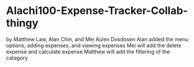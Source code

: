 # Alachi100-Expense-Tracker-Collab-thingy
by Matthew Law, Alan Chin, and Mei Aizen Dosdosen Alan added the menu options, adding expenses, and viewing expenses Mei will add the delete expense and calculate expense Matthew will add the filtering of the catagory
